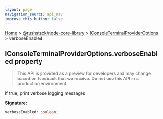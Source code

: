 ```yaml
---
layout: page
navigation_source: api_nav
improve_this_button: false
---
```



[Home](./index.md) &gt; [@rushstack/node-core-library](./node-core-library.md) &gt; [IConsoleTerminalProviderOptions](./node-core-library.iconsoleterminalprovideroptions.md) &gt; [verboseEnabled](./node-core-library.iconsoleterminalprovideroptions.verboseenabled.md)

## IConsoleTerminalProviderOptions.verboseEnabled property

> This API is provided as a preview for developers and may change based on feedback that we receive. Do not use this API in a production environment.
>

If true, print verbose logging messages

<b>Signature:</b>

```typescript
verboseEnabled: boolean;
```
